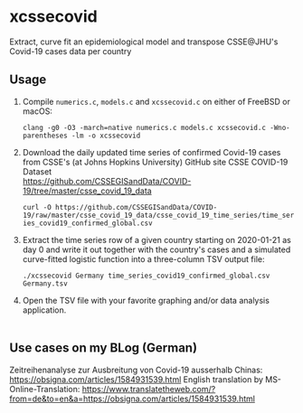 # xcssecovid
Extract, curve fit an epidemiological model and transpose CSSE@JHU's Covid-19 cases data per country

## Usage

  1. Compile `numerics.c`, `models.c` and `xcssecovid.c` on either of FreeBSD or macOS:

     `clang -g0 -O3 -march=native numerics.c models.c xcssecovid.c -Wno-parentheses -lm -o xcssecovid`

  2. Download the daily updated time series of confirmed Covid-19 cases
     from CSSE's (at Johns Hopkins University) GitHub site CSSE COVID-19 Dataset  
     https://github.com/CSSEGISandData/COVID-19/tree/master/csse_covid_19_data

     `curl -O https://github.com/CSSEGISandData/COVID-19/raw/master/csse_covid_19_data/csse_covid_19_time_series/time_series_covid19_confirmed_global.csv`

  3. Extract the time series row of a given country starting on 2020-01-21 as day 0
     and write it out together with the country's cases and a simulated curve-fitted
     logistic function into a three-column TSV output file:

     `./xcssecovid Germany time_series_covid19_confirmed_global.csv Germany.tsv`

  4. Open the TSV file with your favorite graphing and/or data analysis application.  
     
## Use cases on my BLog (German)
Zeitreihenanalyse zur Ausbreitung von Covid-19 ausserhalb Chinas: https://obsigna.com/articles/1584931539.html
English translation by MS-Online-Translation: https://www.translatetheweb.com/?from=de&to=en&a=https://obsigna.com/articles/1584931539.html
